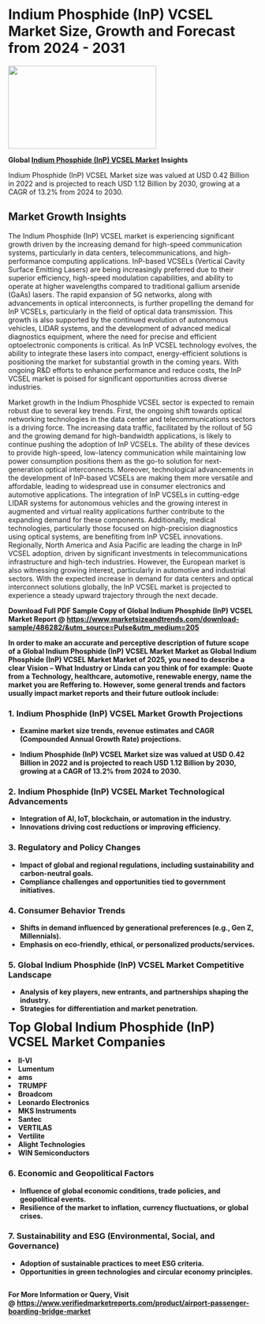 <H1>Indium Phosphide (InP) VCSEL Market Size, Growth and Forecast from 2024 - 2031</H1><img class="aligncenter size-medium wp-image-584254" src="https://thirdeyenews.in/wp-content/uploads/2024/09/Global-Market-Research-300x168.jpeg" alt="" width="300" height="168" /><p><strong>Global&nbsp;<a href="https://www.marketsizeandtrends.com/download-sample/486282/&amp;utm_source=Pulse&amp;utm_medium=205">Indium Phosphide (InP) VCSEL Market</a> Insights</strong></p><p>Indium Phosphide (InP) VCSEL Market size was valued at USD 0.42 Billion in 2022 and is projected to reach USD 1.12 Billion by 2030, growing at a CAGR of 13.2% from 2024 to 2030.</p><p><h2>Market Growth Insights</h2> <p>The Indium Phosphide (InP) VCSEL market is experiencing significant growth driven by the increasing demand for high-speed communication systems, particularly in data centers, telecommunications, and high-performance computing applications. InP-based VCSELs (Vertical Cavity Surface Emitting Lasers) are being increasingly preferred due to their superior efficiency, high-speed modulation capabilities, and ability to operate at higher wavelengths compared to traditional gallium arsenide (GaAs) lasers. The rapid expansion of 5G networks, along with advancements in optical interconnects, is further propelling the demand for InP VCSELs, particularly in the field of optical data transmission. This growth is also supported by the continued evolution of autonomous vehicles, LIDAR systems, and the development of advanced medical diagnostics equipment, where the need for precise and efficient optoelectronic components is critical. As InP VCSEL technology evolves, the ability to integrate these lasers into compact, energy-efficient solutions is positioning the market for substantial growth in the coming years. With ongoing R&D efforts to enhance performance and reduce costs, the InP VCSEL market is poised for significant opportunities across diverse industries.</p> <p><strong></strong></p> <p>Market growth in the Indium Phosphide VCSEL sector is expected to remain robust due to several key trends. First, the ongoing shift towards optical networking technologies in the data center and telecommunications sectors is a driving force. The increasing data traffic, facilitated by the rollout of 5G and the growing demand for high-bandwidth applications, is likely to continue pushing the adoption of InP VCSELs. The ability of these devices to provide high-speed, low-latency communication while maintaining low power consumption positions them as the go-to solution for next-generation optical interconnects. Moreover, technological advancements in the development of InP-based VCSELs are making them more versatile and affordable, leading to widespread use in consumer electronics and automotive applications. The integration of InP VCSELs in cutting-edge LIDAR systems for autonomous vehicles and the growing interest in augmented and virtual reality applications further contribute to the expanding demand for these components. Additionally, medical technologies, particularly those focused on high-precision diagnostics using optical systems, are benefiting from InP VCSEL innovations. Regionally, North America and Asia Pacific are leading the charge in InP VCSEL adoption, driven by significant investments in telecommunications infrastructure and high-tech industries. However, the European market is also witnessing growing interest, particularly in automotive and industrial sectors. With the expected increase in demand for data centers and optical interconnect solutions globally, the InP VCSEL market is projected to experience a steady upward trajectory through the next decade.</p> <p><strong></p><p><span class=""><strong>Download Full PDF Sample Copy of Global Indium Phosphide (InP) VCSEL Market Report</strong> @ <a href="https://www.marketsizeandtrends.com/download-sample/486282/&amp;utm_source=Pulse&amp;utm_medium=205" target="_blank">https://www.marketsizeandtrends.com/download-sample/486282/&amp;utm_source=Pulse&amp;utm_medium=205</a></span></p><p>In order to make an accurate and perceptive description of future scope of a Global&nbsp;Indium Phosphide (InP) VCSEL Market Market as Global&nbsp;Indium Phosphide (InP) VCSEL Market Market of 2025, you need to describe a clear Vision &ndash; What Industry or Linda can you think of for example: Quote from a Technology, healthcare, automotive, renewable energy, name the market you are Reffering to. However, some general trends and factors usually impact market reports and their future outlook include:</p><h3>1.&nbsp;<strong>Indium Phosphide (InP) VCSEL Market Growth Projections</strong></h3><ul><li>Examine market size trends, revenue estimates and CAGR (Compounded Annual Growth Rate) projections.</li><li><p>Indium Phosphide (InP) VCSEL Market size was valued at USD 0.42 Billion in 2022 and is projected to reach USD 1.12 Billion by 2030, growing at a CAGR of 13.2% from 2024 to 2030.</p></li></ul><h3>2.&nbsp;<strong>Indium Phosphide (InP) VCSEL Market Technological Advancements</strong></h3><ul><li>Integration of AI, IoT, blockchain, or automation in the industry.</li><li>Innovations driving cost reductions or improving efficiency.</li></ul><h3>3.&nbsp;<strong>Regulatory and Policy Changes</strong></h3><ul><li>Impact of global and regional regulations, including sustainability and carbon-neutral goals.</li><li>Compliance challenges and opportunities tied to government initiatives.</li></ul><h3>4.&nbsp;<strong>Consumer Behavior Trends</strong></h3><ul><li>Shifts in demand influenced by generational preferences (e.g., Gen Z, Millennials).</li><li>Emphasis on eco-friendly, ethical, or personalized products/services.</li></ul><h3>5.&nbsp;<strong>Global Indium Phosphide (InP) VCSEL Market Competitive Landscape</strong></h3><ul><li>Analysis of key players, new entrants, and partnerships shaping the industry.</li><li>Strategies for differentiation and market penetration.</li></ul><p data-pm-slice="1 1 []"><span style="color: inherit; font-family: inherit; font-size: 25px;">Top Global Indium Phosphide (InP) VCSEL Market Companies</span></p><div class="" data-test-id=""><p><li>II-VI</li><li> Lumentum</li><li> ams</li><li> TRUMPF</li><li> Broadcom</li><li> Leonardo Electronics</li><li> MKS Instruments</li><li> Santec</li><li> VERTILAS</li><li> Vertilite</li><li> Alight Technologies</li><li> WIN Semiconductors</li></p></div><h3>6.&nbsp;<strong>Economic and Geopolitical Factors</strong></h3><ul><li>Influence of global economic conditions, trade policies, and geopolitical events.</li><li>Resilience of the market to inflation, currency fluctuations, or global crises.</li></ul><h3>7.&nbsp;<strong>Sustainability and ESG (Environmental, Social, and Governance)</strong></h3><ul><li>Adoption of sustainable practices to meet ESG criteria.</li><li>Opportunities in green technologies and circular economy principles.</li></ul><h2><strong style="font-size: 14px;">For More Information or Query, Visit @&nbsp;</strong><a style="background-color: #ffffff; font-size: 14px;" href="https://www.marketsizeandtrends.com/report/indium-phosphide-inp-vcsel-market/" target="_blank">https://www.verifiedmarketreports.com/product/airport-passenger-boarding-bridge-market</a></h2>
